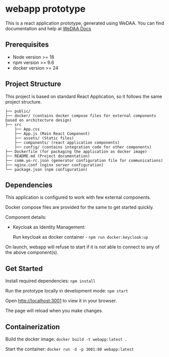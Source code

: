 # webapp prototype

This is a react application prototype, generated using WeDAA. You can find documentation and help at [WeDAA Docs](https://www.wedaa.tech/docs/introduction/what-is-wedaa/)

## Prerequisites

- Node version >= 18
- npm version >= 9.6
- docker version >= 24

## Project Structure

This project is based on standard React Application, so it follows the same project structure.

```
├── public/
├── docker/ (contains docker compose files for external components based on architecture design)
├── src
    ├── App.css
    ├── App.js (Main React Component)
    ├── assets/ (Static files)
    ├── components/ (react application components)
    ├── config/ (contains integration code for other components)
├── Dockerfile (for packaging the application as docker image)
├── README.md (Project documentation)
├── comm.yo-rc.json (generator configuration file for communications)
├── nginx.conf (nginx server configuration)
└── package.json (npm configuration)
```

## Dependencies

This application is configured to work with few external components.

Docker compose files are provided for the same to get started quickly.

Component details:

- Keycloak as Identity Management:

  Run keycloak as docker container - `npm run docker:keycloak:up`

On launch, webapp will refuse to start if it is not able to connect to any of the above component(s).

## Get Started

Install required dependencies: `npm install`

Run the prototype locally in development mode: `npm start`

Open [http://localhost:3001](http://localhost:3001) to view it in your browser.

The page will reload when you make changes.

## Containerization

Build the docker image: `docker build -t webapp:latest .`

Start the container: `docker run -d -p 3001:80 webapp:latest`
